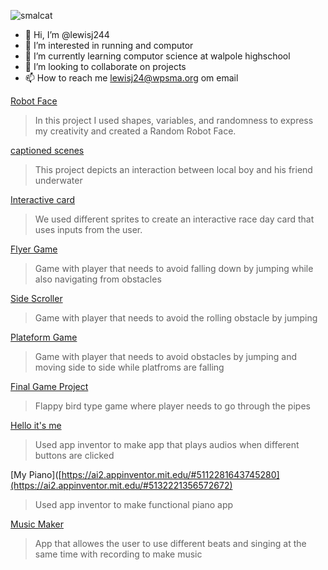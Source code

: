 ![smalcat](https://github.com/lewisj244/lewisj244/assets/146836549/3f82179a-96fc-4bb2-a044-091554b17d70)
- 👋 Hi, I’m @lewisj244
- 👀 I’m interested in running and computor
- 🌱 I’m currently learning computor science at walpole highschool
- 💞️ I’m looking to collaborate on projects
- 📫 How to reach me lewisj24@wpsma.org om email

<!---
lewisj244/lewisj244 is a ✨ special ✨ repository because its `README.md` (this file) appears on your GitHub profile.
You can click the Preview link to take a look at your changes.
--->
[Robot Face](https://lewisj244.github.io/robotface/)
> In this project I used shapes, variables, and randomness to express my creativity and created a Random Robot Face.

[captioned scenes](https://studio.code.org/projects/gamelab/tuBf_RbpUXFZpPUQNY653U9YvZx2e89RHuztub0ppp8)

> This project depicts an interaction between local boy and his friend underwater

[Interactive card](https://studio.code.org/projects/gamelab/foR4o3apuPeETqyQcnijzHm8nW_omVsHS9i8SCDP6Ls)

> We used different sprites to create an interactive race day card that uses inputs from the user.

[Flyer Game](https://studio.code.org/projects/gamelab/uIDB9X_Rkd6miHdJA0QeGWgQPWQNJaWIJmySya9JngY)
> Game with player that needs to avoid falling down by jumping while also navigating from obstacles

[Side Scroller](https://studio.code.org/projects/gamelab/VM5iybjq1HJj1HIAT04NfiJMgPlcL5njvNTf9WoE7_E)
> Game with player that needs to avoid the rolling obstacle by jumping

[Plateform Game](https://studio.code.org/projects/gamelab/4r0qEtezVsEDiVVwKPXdMmDwnXJJmiXQRs4ujoK7cxA)
> Game with player that needs to avoid obstacles by jumping and moving side to side while platfroms are falling

[Final Game Project](https://studio.code.org/projects/gamelab/cBE_h_hGmIhiLofVjfuLPHKMxkkHhd1KjumCq-UHr1w)
> Flappy bird type game where player needs to go through the pipes

[Hello it's me](https://ai2.appinventor.mit.edu/#5112281643745280)
> Used app inventor to make app that plays audios when different buttons are clicked

[My Piano]([https://ai2.appinventor.mit.edu/#5112281643745280](https://ai2.appinventor.mit.edu/#5132221356572672)
> Used app inventor to make functional piano app

[Music Maker](https://ai2.appinventor.mit.edu/#5919806353965056)
> App that allowes the user to use different beats and singing at the same time with recording to make music
